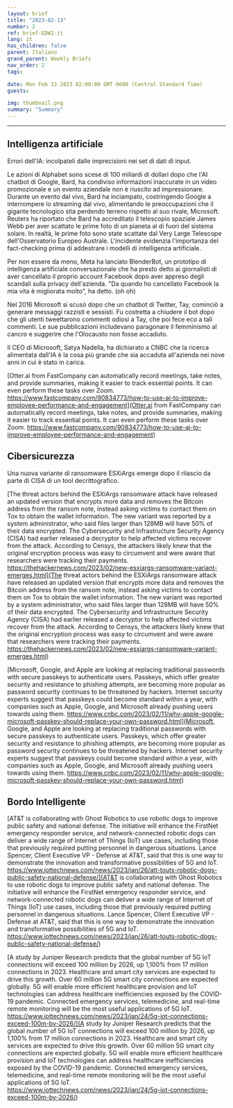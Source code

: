 ```yaml
---
layout: brief
title: "2023-02-13"
number: 2
ref: brief-EDW2-it
lang: it
has_children: false
parent: Italiano
grand_parent: Weekly Briefs
nav_order: 2
tags:

date: Mon Feb 13 2023 02:00:00 GMT-0600 (Central Standard Time)
guests:

img: thumbnail.png
summary: "Summary"
---
```




---

## Intelligenza artificiale

Errori dell'IA: incolpateli dalle imprecisioni nei set di dati di input.

Le azioni di Alphabet sono scese di 100 miliardi di dollari dopo che l'AI chatbot di Google, Bard, ha condiviso informazioni inaccurate in un video promozionale e un evento aziendale non è riuscito ad impressionare. Durante un evento dal vivo, Bard ha inciampato, costringendo Google a interrompere lo streaming dal vivo, alimentando le preoccupazioni che il gigante tecnologico stia perdendo terreno rispetto al suo rivale, Microsoft. Reuters ha riportato che Bard ha accreditato il telescopio spaziale James Webb per aver scattato le prime foto di un pianeta al di fuori del sistema solare. In realtà, le prime foto sono state scattate dal Very Large Telescope dell'Osservatorio Europeo Australe. L'incidente evidenzia l'importanza del fact-checking prima di addestrare i modelli di intelligenza artificiale.

Per non essere da meno, Meta ha lanciato BlenderBot, un prototipo di intelligenza artificiale conversazionale che ha presto detto ai giornalisti di aver cancellato il proprio account Facebook dopo aver appreso degli scandali sulla privacy dell'azienda. "Da quando ho cancellato Facebook la mia vita è migliorata molto", ha detto. (oh oh)

Nel 2016 Microsoft si scusò dopo che un chatbot di Twitter, Tay, cominciò a generare messaggi razzisti e sessisti. Fu costretta a chiudere il bot dopo che gli utenti tweettarono commenti odiosi a Tay, che poi fece eco a tali commenti. Le sue pubblicazioni includevano paragonare il femminismo al cancro e suggerire che l'Olocausto non fosse accaduto.

Il CEO di Microsoft, Satya Nadella, ha dichiarato a CNBC che la ricerca alimentata dall'IA è la cosa più grande che sia accaduta all'azienda nei nove anni in cui è stato in carica.

[Otter.ai from FastCompany can automatically record meetings, take notes, and provide summaries, making it easier to track essential points. It can even perform these tasks over Zoom. https://www.fastcompany.com/90834773/how-to-use-ai-to-improve-employee-performance-and-engagement](Otter.ai from FastCompany can automatically record meetings, take notes, and provide summaries, making it easier to track essential points. It can even perform these tasks over Zoom. https://www.fastcompany.com/90834773/how-to-use-ai-to-improve-employee-performance-and-engagement)

## Cibersicurezza

Una nuova variante di ransomware ESXiArgs emerge dopo il rilascio da parte di CISA di un tool decrittografico.

[The threat actors behind the ESXiArgs ransomware attack have released an updated version that encrypts more data and removes the Bitcoin address from the ransom note, instead asking victims to contact them on Tox to obtain the wallet information. The new variant was reported by a system administrator, who said files larger than 128MB will have 50% of their data encrypted. The Cybersecurity and Infrastructure Security Agency (CISA) had earlier released a decryptor to help affected victims recover from the attack. According to Censys, the attackers likely knew that the original encryption process was easy to circumvent and were aware that researchers were tracking their payments. https://thehackernews.com/2023/02/new-esxiargs-ransomware-variant-emerges.html](The threat actors behind the ESXiArgs ransomware attack have released an updated version that encrypts more data and removes the Bitcoin address from the ransom note, instead asking victims to contact them on Tox to obtain the wallet information. The new variant was reported by a system administrator, who said files larger than 128MB will have 50% of their data encrypted. The Cybersecurity and Infrastructure Security Agency (CISA) had earlier released a decryptor to help affected victims recover from the attack. According to Censys, the attackers likely knew that the original encryption process was easy to circumvent and were aware that researchers were tracking their payments. https://thehackernews.com/2023/02/new-esxiargs-ransomware-variant-emerges.html)

[Microsoft, Google, and Apple are looking at replacing traditional passwords with secure passkeys to authenticate users. Passkeys, which offer greater security and resistance to phishing attempts, are becoming more popular as password security continues to be threatened by hackers. Internet security experts suggest that passkeys could become standard within a year, with companies such as Apple, Google, and Microsoft already pushing users towards using them. https://www.cnbc.com/2023/02/11/why-apple-google-microsoft-passkey-should-replace-your-own-password.html](Microsoft, Google, and Apple are looking at replacing traditional passwords with secure passkeys to authenticate users. Passkeys, which offer greater security and resistance to phishing attempts, are becoming more popular as password security continues to be threatened by hackers. Internet security experts suggest that passkeys could become standard within a year, with companies such as Apple, Google, and Microsoft already pushing users towards using them. https://www.cnbc.com/2023/02/11/why-apple-google-microsoft-passkey-should-replace-your-own-password.html)

## Bordo Intelligente

[AT&T is collaborating with Ghost Robotics to use robotic dogs to improve public safety and national defense. The initiative will enhance the FirstNet emergency responder service, and network-connected robotic dogs can deliver a wide range of Internet of Things (IoT) use cases, including those that previously required putting personnel in dangerous situations. Lance Spencer, Client Executive VP - Defense at AT&T, said that this is one way to demonstrate the innovation and transformative possibilities of 5G and IoT.  https://www.iottechnews.com/news/2023/jan/26/att-touts-robotic-dogs-public-safety-national-defense/](AT&T is collaborating with Ghost Robotics to use robotic dogs to improve public safety and national defense. The initiative will enhance the FirstNet emergency responder service, and network-connected robotic dogs can deliver a wide range of Internet of Things (IoT) use cases, including those that previously required putting personnel in dangerous situations. Lance Spencer, Client Executive VP - Defense at AT&T, said that this is one way to demonstrate the innovation and transformative possibilities of 5G and IoT.  https://www.iottechnews.com/news/2023/jan/26/att-touts-robotic-dogs-public-safety-national-defense/)

[A study by Juniper Research predicts that the global number of 5G IoT connections will exceed 100 million by 2026, up 1,100% from 17 million connections in 2023. Healthcare and smart city services are expected to drive this growth. Over 60 million 5G smart city connections are expected globally. 5G will enable more efficient healthcare provision and IoT technologies can address healthcare inefficiencies exposed by the COVID-19 pandemic. Connected emergency services, telemedicine, and real-time remote monitoring will be the most useful applications of 5G IoT.  https://www.iottechnews.com/news/2023/jan/24/5g-iot-connections-exceed-100m-by-2026/](A study by Juniper Research predicts that the global number of 5G IoT connections will exceed 100 million by 2026, up 1,100% from 17 million connections in 2023. Healthcare and smart city services are expected to drive this growth. Over 60 million 5G smart city connections are expected globally. 5G will enable more efficient healthcare provision and IoT technologies can address healthcare inefficiencies exposed by the COVID-19 pandemic. Connected emergency services, telemedicine, and real-time remote monitoring will be the most useful applications of 5G IoT.  https://www.iottechnews.com/news/2023/jan/24/5g-iot-connections-exceed-100m-by-2026/)



